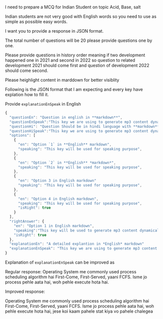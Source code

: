 I need to prepare a MCQ for Indian Student on topic Acid, Base, salt 

Indian students are not very good with English words so you need to use as simple as possible easy words. 

I want you to provide a response in JSON format. 

The total number of questions will be 20 please provide questions one by one. 

Please provide questions in history order meaning if two development happened one in 2021 and second in 2022 so question to related development 2021 should come first and question of development 2022 should come second. 

Please heighlight content in marddown for better visiblity

Following is the JSON format that I am expecting and every key have explation how to fill it. 





Provide `explanationEnSpeak` in English 
```js
{
  "questionEn": "Question in english in **markdown**",
  "questionEnSpeak":"This key we are using to generate mp3 content dynamically, Chatgpt can use this key to fill above question(questionEn) key speaking version for Indian origin audience"
  "questionHi": "Question Should be in hindi language with **markdown**",
  "questionHiSpeak":"This key we are using to generate mp3 content dynamically, Chatgpt can use this key to fill above question(questionHi) key speaking version for Indian origin audience"
  "options": [
    {
      "en": "Option `1` in **English** markdown",
      "speaking": "This key will be used for speaking purpose",
    },
    {
      "en": "Option `2` in **English** *markdown*",
      "speaking": "This key will be used for speaking purpose",
    },
    {
      "en": "Option 3 in English markdown"
      "speaking": "This key will be used for speaking purpose",
    },
    {
      "en": "Option 4 in English markdown",
      "speaking": "This key will be used for speaking purpose",
      "isRight": true
    }
  ],
  "rightAnswer": {
    "en": "Option 1 in English markdown",
    "speaking":"This key will be used to generate mp3 content dynamically, ChatGpt can fill this key in speaking lanage like Option xyz is correct option",
    "isRight": true
  },
  "explanationEn": "A detailed explantion in *English* markdown"
  "explanationEnSpeak": "This key we are using to generate mp3 content dynamically, ChatGPt can use this key fill above explation(explanationEn) in speaking way like elaborating above content for Indian origin audidenc"
}

```


Explanation of `explanationEnSpeak` can be improved as 

Regular response: 
Operating System me commonly used process scheduling algorithm hai First-Come, First-Served, yaani FCFS. Isme jo process pehle aata hai, woh pehle execute hota hai.

Improved response: 

Operating System me commonly used process scheduling algorithm hai First-Come, First-Served, yaani FCFS. Isme jo process pehle aata hai, woh pehle execute hota hai, jese koi kaam pahele stat kiya vo pahele chalegea 


